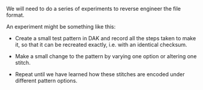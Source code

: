 We will need to do a series of experiments to reverse engineer the file format.

An experiment might be something like this:

* Create a small test pattern in DAK and record all the steps taken to make it,
so that it can be recreated exactly, i.e. with an identical checksum.

* Make a small change to the pattern by varying one option or altering one stitch.

* Repeat until we have learned how these stitches are encoded under different pattern options.  
